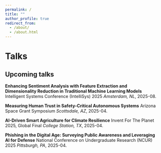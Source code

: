 ```yaml
---
permalink: /
title: ""
author_profile: true
redirect_from: 
  - /about/
  - /about.html
---
```


# Talks


## Upcoming talks

**Enhancing Sentiment Analysis with Feature Extraction and Dimensionality Reduction in Traditional Machine Learning Models**
Intelligent Systems Conference (IntelliSys) 2025
*Amsterdam, NL*, 2025-08.

**Measuring Human Trust in Safety-Critical Autonomous Systems**
Arizona Space Grant Symposium
*Scottsdale, AZ*, 2025-04.

**AI-Driven Smart Agriculture for Climate Resilience**
Invent For The Planet 2025, Global Final
*College Station, TX*, 2025-04.

**Phishing in the Digital Age: Surveying Public Awareness and Leveraging AI for Defense**
National Conference on Undergraduate Research (NCUR) 2025
*Pittsburgh, PA*, 2025-04.

